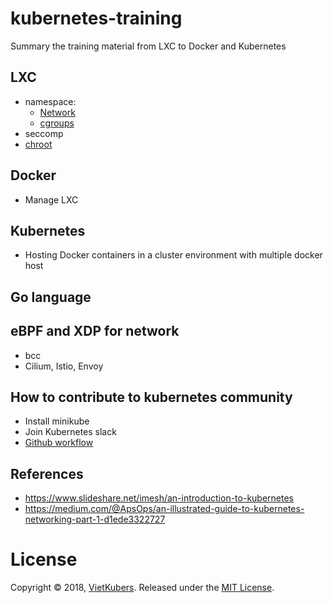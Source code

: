 # kubernetes-training
Summary the training material from LXC to Docker and Kubernetes

## LXC
  - namespace:
    - [Network](http://abregman.com/2016/09/29/linux-network-namespace/)
    - [cgroups](/LXC/cgroups.md)
  - seccomp
  - [chroot](/LXC/chroot.md)
## Docker
  - Manage LXC
## Kubernetes
  - Hosting Docker containers in a cluster environment with multiple docker host
## Go language

## eBPF and XDP for network
- bcc
- Cilium, Istio, Envoy

## How to contribute to kubernetes community
- Install minikube
- Join Kubernetes slack
- [Github workflow](/contributing_guide/github_workflow.md)

## References
  - https://www.slideshare.net/imesh/an-introduction-to-kubernetes
  - https://medium.com/@ApsOps/an-illustrated-guide-to-kubernetes-networking-part-1-d1ede3322727
  
# License
Copyright © 2018, [VietKubers](https://www.facebook.com/groups/VietKubers/). Released under the [MIT License](https://github.com/truongnh1992/kubernetes-training/blob/master/LICENSE).
